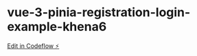 # vue-3-pinia-registration-login-example-khena6

[Edit in Codeflow ⚡️](https://stackblitz.com/~/github.com/lamfamily/vue-3-pinia-registration-login-example-khena6)